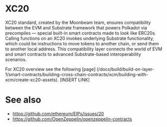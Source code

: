 # XC20

XC20 standard, created by the Moonbeam team, ensures compatibility between the EVM and Substrate framework that powers Polkadot via precompiles — special built-in smart contracts made to look like ERC20s. Calling functions on an XC20 invokes underlying Substrate functionality, which could be instructions to move tokens to another chain, or send them to another local address. This compatibility layer connects the world of EVM and smart contracts to advanced Substrate-based interoperability scenarios.

For XC20 overview see the following [page] (/docs/build/build-on-layer-1/smart-contracts/building-cross-chain-contracts/xcm/building-with-xcm/create-xc20-assets). [INSERT LINK]

# See also

- https://github.com/ethereum/EIPs/issues/20
- https://github.com/OpenZeppelin/openzeppelin-contracts
